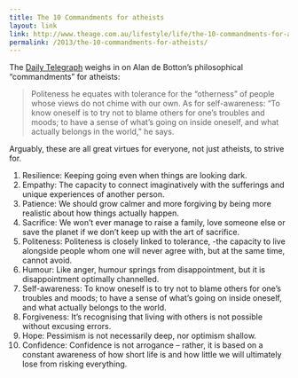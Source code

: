 ```yaml
---
title: The 10 Commandments for atheists
layout: link
link: http://www.theage.com.au/lifestyle/life/the-10-commandments-for-atheists-20130205-2dw83.html
permalink: /2013/the-10-commandments-for-atheists/
---
```

The [Daily Telegraph][1] weighs in on Alan de Botton&#8217;s philosophical &#8220;commandments&#8221; for atheists:

> Politeness he equates with tolerance for the &#8220;otherness&#8221; of people whose views do not chime with our own. As for self-awareness: &#8220;To know oneself is to try not to blame others for one&#8217;s troubles and moods; to have a sense of what&#8217;s going on inside oneself, and what actually belongs in the world,&#8221; he says. 

Arguably, these are all great virtues for everyone, not just atheists, to strive for.

1.  Resilience: Keeping going even when things are looking dark.
2.  Empathy: The capacity to connect imaginatively with the sufferings and unique experiences of another person.
3.  Patience: We should grow calmer and more forgiving by being more realistic about how things actually happen.
4.  Sacrifice: We won&#8217;t ever manage to raise a family, love someone else or save the planet if we don&#8217;t keep up with the art of sacrifice.
5.  Politeness: Politeness is closely linked to tolerance, -the capacity to live alongside people whom one will never agree with, but at the same time, cannot avoid.
6.  Humour: Like anger, humour springs from disappointment, but it is disappointment optimally channelled.
7.  Self-awareness: To know oneself is to try not to blame others for one&#8217;s troubles and moods; to have a sense of what&#8217;s going on inside oneself, and what actually belongs to the world.
8.  Forgiveness: It&#8217;s recognising that living with others is not possible without excusing errors.
9.  Hope: Pessimism is not necessarily deep, nor optimism shallow.
10. Confidence: Confidence is not arrogance &#8211; rather, it is based on a constant awareness of how short life is and how little we will ultimately lose from risking everything.

 [1]: http://www.theage.com.au/lifestyle/life/the-10-commandments-for-atheists-20130205-2dw83.html